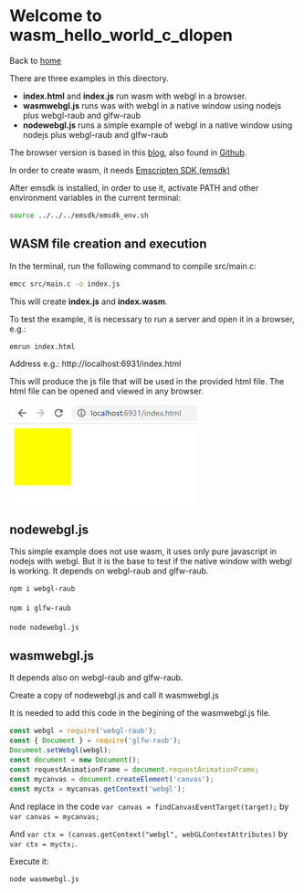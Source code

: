 # Welcome to wasm_hello_world_c_dlopen

Back to [home](../readme.md)


There are three examples in this directory.

* **index.html** and **index.js** run wasm with webgl in a browser.
* **wasmwebgl.js** runs was with webgl in a native window using nodejs plus webgl-raub and glfw-raub
* **nodewebgl.js** runs a simple example of webgl in a native window using nodejs plus webgl-raub and glfw-raub

The browser version is based in this [blog](https://blog.feather.systems/WebGL.html), also found in [Github](https://github.com/AO-Design-Inc/webGL-with-emscripten).

In order to create wasm, it needs [Emscripten SDK (emsdk)](../readme.md#Installing-the-C-Emscripten-SDK)

After emsdk is installed, in order to use it, activate PATH and other environment variables in the current terminal:

```bash
source ../../../emsdk/emsdk_env.sh
```

## WASM file creation and execution

In the terminal, run the following command to compile src/main.c:

```bash
emcc src/main.c -o index.js
```
This will create **index.js** and **index.wasm**.

To test the example, it is necessary to run a server and open it in a browser, e.g.:

```bash
emrun index.html
```

Address e.g.: http://localhost:6931/index.html

This will produce the js file that will be used in the provided html file. The html file can be opened and viewed in any browser.

![Result](./result.png)

## nodewebgl.js

This simple example does not use wasm, it uses only pure javascript in nodejs with webgl. But it is the base to test if the native window with webgl is working.
It depends on webgl-raub and glfw-raub.

```bash
npm i webgl-raub

npm i glfw-raub

node nodewebgl.js
```

## wasmwebgl.js

It depends also on webgl-raub and glfw-raub.

Create a copy of nodewebgl.js and call it wasmwebgl.js

It is needed to add this code in the begining of the wasmwebgl.js file.

```javascript
const webgl = require('webgl-raub');
const { Document } = require('glfw-raub');
Document.setWebgl(webgl);
const document = new Document();
const requestAnimationFrame = document.requestAnimationFrame;
const mycanvas = document.createElement('canvas');
const myctx = mycanvas.getContext('webgl');

```

And replace in the code ```var canvas = findCanvasEventTarget(target);``` by ```var canvas = mycanvas;```

And ```var ctx = (canvas.getContext("webgl", webGLContextAttributes)``` by ```var ctx = myctx;```.

Execute it:

```bash
node wasmwebgl.js
```